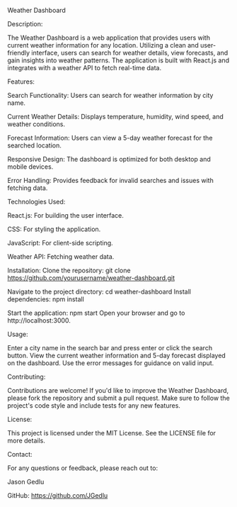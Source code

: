 Weather Dashboard

Description:

The Weather Dashboard is a web application that provides users with current weather information for any location. Utilizing a clean and user-friendly interface, users can search for weather details, view forecasts, and gain insights into weather patterns. The application is built with React.js and integrates with a weather API to fetch real-time data.

Features:

Search Functionality: Users can search for weather information by city name.

Current Weather Details: Displays temperature, humidity, wind speed, and weather conditions.

Forecast Information: Users can view a 5-day weather forecast for the searched location.

Responsive Design: The dashboard is optimized for both desktop and mobile devices.

Error Handling: Provides feedback for invalid searches and issues with fetching data.

Technologies Used:

React.js: For building the user interface.

CSS: For styling the application.

JavaScript: For client-side scripting.

Weather API: Fetching weather data.

Installation:
Clone the repository:
git clone https://github.com/yourusername/weather-dashboard.git

Navigate to the project directory:
cd weather-dashboard
Install dependencies:
npm install

Start the application:
npm start
Open your browser and go to http://localhost:3000.

Usage:

Enter a city name in the search bar and press enter or click the search button.
View the current weather information and 5-day forecast displayed on the dashboard.
Use the error messages for guidance on valid input.

Contributing:

Contributions are welcome! If you'd like to improve the Weather Dashboard, please fork the repository and submit a pull request. Make sure to follow the project's code style and include tests for any new features.

License:

This project is licensed under the MIT License. See the LICENSE file for more details.

Contact:

For any questions or feedback, please reach out to:

Jason Gedlu

GitHub: https://github.com/JGedlu
